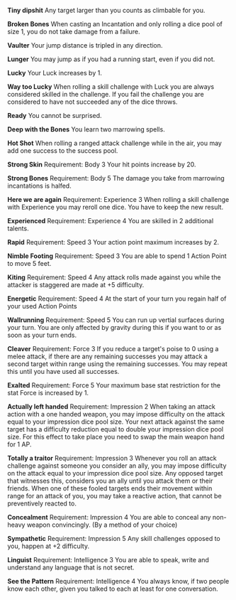 **Tiny dipshit**
Any target larger than you counts as climbable for you.

**Broken Bones**
When casting an Incantation and only rolling a dice pool of size 1, you do not take damage from a failure.

**Vaulter**
Your jump distance is tripled in any direction.

**Lunger**
You may jump as if you had a running start, even if you did not.

**Lucky**
Your Luck increases by 1.

**Way too Lucky**
When rolling a skill challenge with Luck you are always considered skilled in the challenge. If you fail the challenge you are considered to have not succeeded any of the dice throws.

**Ready**
You cannot be surprised.

**Deep with the Bones**
You learn two marrowing spells.

**Hot Shot**
When rolling a ranged attack challenge while in the air, you may add one success to the success pool.

**Strong Skin**
Requirement: Body 3
Your hit points increase by 20.

**Strong Bones**
Requirement: Body 5
The damage you take from marrowing incantations is halfed.

**Here we are again**
Requirement: Experience 3
When rolling a skill challenge with Experience you may reroll one dice. You have to keep the new result.

**Experienced**
Requirement: Experience 4
You are skilled in 2 additional talents.

**Rapid**
Requirement: Speed 3
Your action point maximum increases by 2.

**Nimble Footing**
Requirement: Speed 3
You are able to spend 1 Action Point to move 5 feet.

**Kiting**
Requirement: Speed 4
Any attack rolls made against you while the attacker is staggered are made at +5 difficulty.

**Energetic**
Requirement: Speed 4
At the start of your turn you regain half of your used Action Points

**Wallrunning**
Requirement: Speed 5
You can run up vertial surfaces during your turn. You are only affected by gravity during this if you want to or as soon as your turn ends.

**Cleaver**
Requirement: Force 3
If you reduce a target's poise to 0 using a melee attack, if there are any remaining successes you may attack a second target within range using the remaining successes. You may repeat this until you have used all successes.

**Exalted**
Requirement: Force 5
Your maximum base stat restriction for the stat Force is increased by 1.

**Actually left handed**
Requirement: Impression 2
When taking an attack action with a one handed weapon, you may impose difficulty on the attack equal to your impression dice pool size. Your next attack against the same target has a difficulty reduction equal to double your impression dice pool size. For this effect to take place you need to swap the main weapon hand for 1 AP.

**Totally a traitor**
Requirement: Impression 3
Whenever you roll an attack challenge against someone you consider an ally, you may impose difficulty on the attack equal to your impression dice pool size.
Any opposed target that witnesses this, considers you an ally until you attack them or their friends.
When one of these fooled targets ends their movement within range for an attack of you, you may take a reactive action, that cannot be preventively reacted to.

**Concealment**
Requirement: Impression 4
You are able to conceal any non-heavy weapon convincingly. (By a method of your choice)

**Sympathetic**
Requirement: Impression 5
Any skill challenges opposed to you, happen at +2 difficulty.

**Linguist**
Requirement: Intelligence 3
You are able to speak, write and understand any language that is not secret.

**See the Pattern**
Requirement: Intelligence 4
You always know, if two people know each other, given you talked to each at least for one conversation.